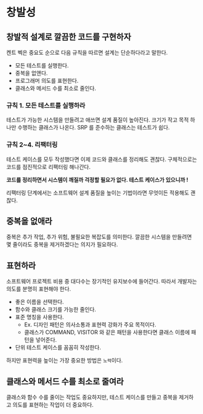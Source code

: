 # 창발성

## 창발적 설계로 깔끔한 코드를 구현하자

켄트 벡은 중요도 순으로 다음 규칙을 따르면 설계는 단순하다라고 말한다.

- 모든 테스트를 실행한다.
- 중복을 없앤다.
- 프로그래머 의도를 표현한다.
- 클래스와 메서드 수를 최소로 줄인다.

### 규칙 1. 모든 테스트를 실행하라

테스트가 가능한 시스템을 만들려고 애쓰면 설계 품질이 높아진다. 크기가 작고 목적 하나만 수행하는 클래스가 나온다. SRP 를 준수하는 클래스는 테스트가 쉽다.

### 규칙 2~4. 리팩터링

테스트 케이스를 모두 작성했다면 이제 코드와 클래스를 정리해도 괜찮다. 구체적으로는 코드를 점진적으로 리팩터링 해나간다.

__코드를 정리하면서 시스템이 깨질까 걱정할 필요가 없다. 테스트 케이스가 있으니까 !__

리팩터링 단계에서는 소프트웨어 설계 품질을 높이는 기법이라면 무엇이든 적용해도 괜찮다.

## 중복을 없애라

중복은 추가 작업, 추가 위험, 불필요한 복잡도를 의미한다. 깔끔한 시스템을 만들려면 몇 줄이라도 중복을 제거하겠다는 의지가 필요하다.

## 표현하라

소프트웨어 프로젝트 비용 중 대다수는 장기적인 유지보수에 들어간다. 따라서 개발자는 의도를 분명히 표현해야 한다.

- 좋은 이름을 선택한다.
- 함수와 클래스 크기를 가능한 줄인다.
- 표준 명칭을 사용한다.
  - Ex. 디자인 패턴은 의사소통과 표현력 강화가 주요 목적이다.
  - 클래스가 COMMAND, VISITOR 와 같은 패턴을 사용한다면 클래스 이름에 패턴을 넣어준다.
- 단위 테스트 케이스를 꼼꼼히 작성한다.

하지만 표현력을 높이는 가장 중요한 방법은 `노력`이다.

## 클래스와 메서드 수를 최소로 줄여라

클래스와 함수 수를 줄이는 작업도 중요하지만, 테스트 케이스를 만들고 중복을 제거하고 의도를 표현하는 작업이 더 중요하다.
